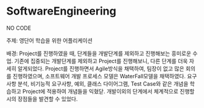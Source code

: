 # SoftwareEngineering
NO CODE

주제:
영단어 학습을 위한 어플리케이션

배경:
Project를 진행하였을 때, 단계들을 개발단계를 제외하고 진행해보는 흥미로운 수업.
기존에 집중되는 개발단계를 제외하고 Project를 진행해보니, 다른 단계를 더욱 자세히 알게되었다. 
Project를 진행하면서 Agile방식을 채택하여, 팀장이 없고 많은 회의를 진행하였으며,  소프트웨어 개발 프로세스 모델은 WaterFall모델을 채택하였다.
요구사항 분석, 비기능적 요구사항, 예외, 클래스 다이어그램, Test Case와 같은 개념을 학습하고 Project에 적용하여 개념들을 익혔닫.
개발이외의 단계에서 체계적으로 진행할 시의 장점들을 발견할 수 있었다.

